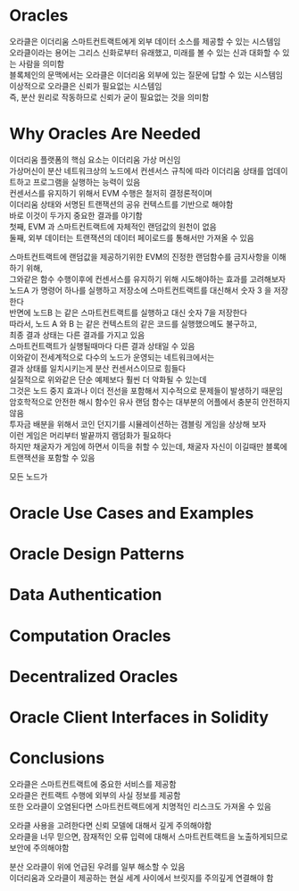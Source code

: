 # Oracles
오라클은 이더리움 스마트컨트랙트에게 외부 데이터 소스를 제공할 수 있는 시스템임  
오라클이라는 용어는 그리스 신화로부터 유래했고, 미래를 볼 수 있는 신과 대화할 수 있는 사람을 의미함  
블록체인의 문맥에서는 오라클은 이더리움 외부에 있는 질문에 답할 수 있는 시스템임  
이상적으로 오라클은 신뢰가 필요없는 시스템임  
즉, 분산 원리로 작동하므로 신뢰가 굳이 필요없는 것을 의미함  

# Why Oracles Are Needed
이더리움 플랫폼의 핵심 요소는 이더리움 가상 머신임  
가상머신이 분산 네트워크상의 노드에서 컨센서스 규칙에 따라 이더리움 상태를 업데이트하고 프로그램을 실행하는 능력이 있음  
컨센서스를 유지하기 위해서 EVM 수행은 철저히 결정론적이며  
이더리움 상태와 서명된 트랜잭션의 공유 컨텍스트를 기반으로 해야함  
바로 이것이 두가지 중요한 결과를 야기함  
첫째, EVM 과 스마트컨트랙트에 자체적인 랜덤값의 원천이 없음  
둘째, 외부 데이터는 트랜잭션의 데이터 페이로드를 통해서만 가져올 수 있음  

스마트컨트랙트에 랜덤값을 제공하기위한 EVM의 진정한 랜덤함수를 금지사항을 이해하기 위해,  
그와같은 함수 수행이후에 컨센서스를 유지하기 위해 시도해야하는 효과를 고려해보자  
노드A 가 명령어 하나를 실행하고 저장소에 스마트컨트랙트를 대신해서 숫자 3 을 저장한다  
반면에 노드B 는 같은 스마트컨트랙트를 실행하고 대신 숫자 7을 저장한다  
따라서, 노드 A 와 B 는 같은 컨텍스트의 같은 코드를 실행했으메도 불구하고,  
최종 결과 상태는 다른 결과를 가지고 있음  
스마트컨트랙트가 실행될때마다 다른 결과 상태일 수 있음  
이와같이 전세계적으로 다수의 노드가 운영되는 네트워크에서는   
결과 상태를 일치시키는게 분산 컨센서스이므로 힘들다  
실질적으로 위와같은 단순 예제보다 훨씬 더 악화될 수 있는데  
그것은 노드 중지 효과나 이더 전선을 포함해서 지수적으로 문제들이 발생하기 때문임    
암호학적으로 안전한 해시 함수인 유사 랜덤 함수는 대부분의 어플에서 충분히 안전하지 않음  
투자금 배분을 위해서 코인 던지기를 시뮬레이션하는 갬블링 게임을 상상해 보자  
이런 게임은 머리부터 발끝까지 램덤화가 필요하다  
하지만 채굴자가 게임에 하면서 이득을 취할 수 있는데, 채굴자 자신이 이길때만 블록에 트랜잭션을 포함할 수 있음  

모든 노드가 


# Oracle Use Cases and Examples

# Oracle Design Patterns

# Data Authentication

# Computation Oracles

# Decentralized Oracles

# Oracle Client Interfaces in Solidity

# Conclusions
오라클은 스마트컨트랙트에 중요한 서비스를 제공함  
오라클은 컨트랙트 수행에 외부의 사실 정보를 제공함  
또한 오라클이 오염된다면 스마트컨트랙트에게 치명적인 리스크도 가져올 수 있음  

오라클 사용을 고려한다면 신뢰 모델에 대해서 깊게 주의해야함  
오라클을 너무 믿으면, 잠재적인 오류 입력에 대해서 스마트컨트랙트을 노출하게되므로 보안에 주의해야함  

분산 오라클이 위에 언급된 우려를 일부 해소할 수 있음   
이더리움과 오라클이 제공하는 현실 세계 사이에서 브릿지를 주의깊게 연결해야 함  

